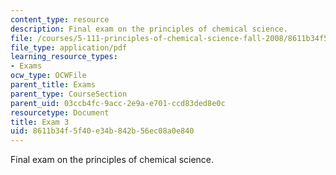 ```yaml
---
content_type: resource
description: Final exam on the principles of chemical science.
file: /courses/5-111-principles-of-chemical-science-fall-2008/8611b34f5f40e34b842b56ec08a0e840_Exam3_FA08.pdf
file_type: application/pdf
learning_resource_types:
- Exams
ocw_type: OCWFile
parent_title: Exams
parent_type: CourseSection
parent_uid: 03ccb4fc-9acc-2e9a-e701-ccd83ded8e0c
resourcetype: Document
title: Exam 3
uid: 8611b34f-5f40-e34b-842b-56ec08a0e840
---
```

Final exam on the principles of chemical science.

